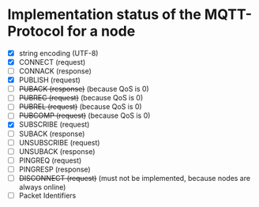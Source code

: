 # Implementation status of the MQTT-Protocol for a node

- [x] string encoding (UTF-8)
- [x] CONNECT (request)
- [ ] CONNACK (response)
- [x] PUBLISH (request)
- [ ] ~~PUBACK (response)~~ (because QoS is 0)
- [ ] ~~PUBREC (request)~~ (because QoS is 0)
- [ ] ~~PUBREL (request)~~ (because QoS is 0)
- [ ] ~~PUBCOMP (request)~~ (because QoS is 0)
- [x] SUBSCRIBE (request)
- [ ] SUBACK (response)
- [ ] UNSUBSCRIBE (request)
- [ ] UNSUBACK (response)
- [ ] PINGREQ (request)
- [ ] PINGRESP (response)
- [ ] ~~DISCONNECT (request)~~ (must not be implemented, because nodes are always online)
- [ ] Packet Identifiers
